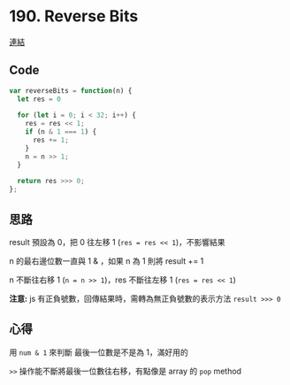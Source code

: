 # 190. Reverse Bits

[連結](https://leetcode.com/problems/reverse-bits/)

## Code

```javascript
var reverseBits = function(n) {
  let res = 0
  
  for (let i = 0; i < 32; i++) {
    res = res << 1;
    if (n & 1 === 1) {
      res += 1;
    }
    n = n >> 1;
  }
  
  return res >>> 0;
};
```

## 思路

result 預設為 0，把 0 往左移 1 (`res = res << 1`)，不影響結果

n 的最右邊位數一直與 1 & ，如果 n 為 1 則將 result += 1

n 不斷往右移 1 (`n = n >> 1`)，res 不斷往左移 1 (`res = res << 1`)

**注意:** js 有正負號數，回傳結果時，需轉為無正負號數的表示方法 `result >>> 0`

## 心得

用 `num & 1` 來判斷 最後一位數是不是為 1，滿好用的

`>>` 操作能不斷將最後一位數往右移，有點像是 array 的 `pop` method

